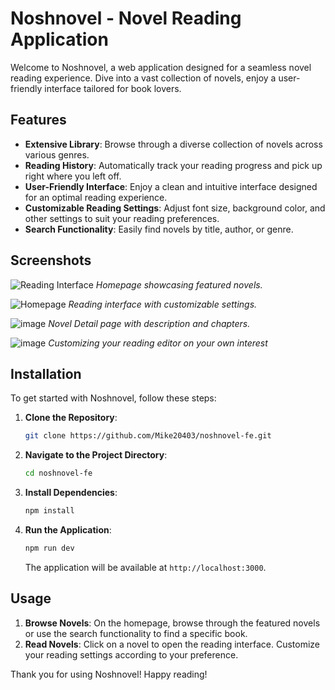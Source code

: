 # Noshnovel - Novel Reading Application

Welcome to Noshnovel, a web application designed for a seamless novel reading experience. Dive into a vast collection of novels, enjoy a user-friendly interface tailored for book lovers.

## Features

- **Extensive Library**: Browse through a diverse collection of novels across various genres.
- **Reading History**: Automatically track your reading progress and pick up right where you left off.
- **User-Friendly Interface**: Enjoy a clean and intuitive interface designed for an optimal reading experience.
- **Customizable Reading Settings**: Adjust font size, background color, and other settings to suit your reading preferences.
- **Search Functionality**: Easily find novels by title, author, or genre.

## Screenshots
![Reading Interface](https://github.com/Mike20403/noshnovel-fe/assets/57946382/56d98f2c-8b9d-4a0d-87b1-7e3e790488b6)
*Homepage showcasing featured novels.*

![Homepage](https://github.com/Mike20403/noshnovel-fe/assets/57946382/0dd0ce7c-13cc-4420-8938-4fab8495a9c1)
*Reading interface with customizable settings.*

![image](https://github.com/Mike20403/noshnovel-fe/assets/57946382/fef06558-a594-4f12-863f-ada20cd4c457)
*Novel Detail page with description and chapters.*

![image](https://github.com/Mike20403/noshnovel-fe/assets/57946382/adee71fc-2054-441d-adc8-d5da6c6358dc)
*Customizing your reading editor on your own interest*

## Installation

To get started with Noshnovel, follow these steps:

1. **Clone the Repository**:
   ```bash
   git clone https://github.com/Mike20403/noshnovel-fe.git
   ```

2. **Navigate to the Project Directory**:
   ```bash
   cd noshnovel-fe
   ```

3. **Install Dependencies**:
   ```bash
   npm install
   ```

4. **Run the Application**:
   ```bash
   npm run dev
   ```

   The application will be available at `http://localhost:3000`.

## Usage

1. **Browse Novels**: On the homepage, browse through the featured novels or use the search functionality to find a specific book.
2. **Read Novels**: Click on a novel to open the reading interface. Customize your reading settings according to your preference.

Thank you for using Noshnovel! Happy reading!
